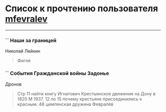 # Список к прочтению пользователя [mfevralev](http://vk.com/id140966150)
---

### `` Наши за границей
Николай Лейкин
> Фигня

### `` События Гражданской войны Задонье
Дронов
> Стр 11 найти книгу Игнатович Крестьянское движение на Дону в 1820 М 1937.
> 12 по 15 почему крестьяне присоединились к красным.
> 48 цимлянская дружина Февралёв

